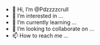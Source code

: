 - 👋 Hi, I’m @Pdzzzzcrull
- 👀 I’m interested in ...
- 🌱 I’m currently learning ...
- 💞️ I’m looking to collaborate on ...
- 📫 How to reach me ...

<!---
Pdzzzzcrull/Pdzzzzcrull is a ✨ special ✨ repository because its `README.md` (this file) appears on your GitHub profile.
You can click the Preview link to take a look at your changes.
--->
